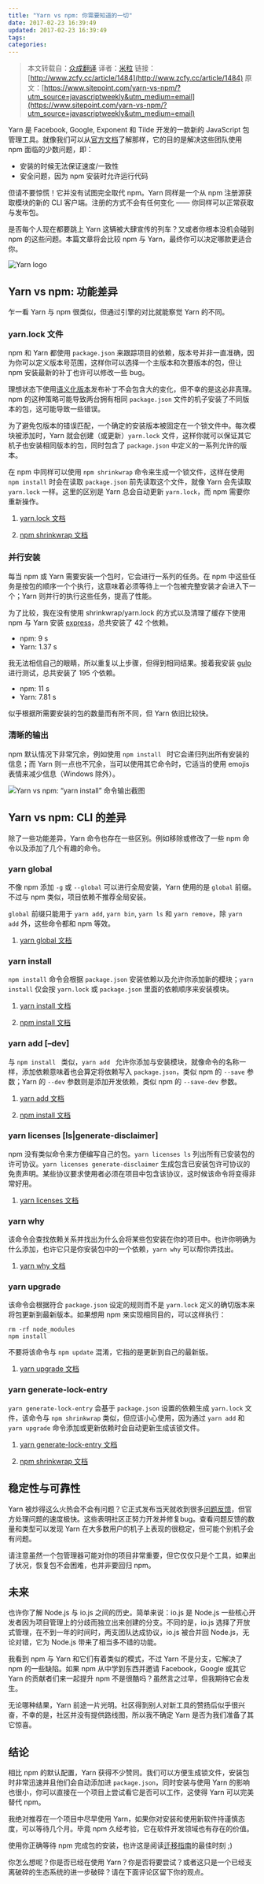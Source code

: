 ```yaml
---
title: "Yarn vs npm: 你需要知道的一切"
date: 2017-02-23 16:39:49
updated: 2017-02-23 16:39:49
tags:
categories:
---
```



> 本文转载自：[众成翻译](http://www.zcfy.cc)
> 译者：[米粒](http://www.zcfy.cc/@milly)
> 链接：[http://www.zcfy.cc/article/1484](http://www.zcfy.cc/article/1484)
> 原文：[https://www.sitepoint.com/yarn-vs-npm/?utm_source=javascriptweekly&utm_medium=email](https://www.sitepoint.com/yarn-vs-npm/?utm_source=javascriptweekly&utm_medium=email)


Yarn 是 Facebook, Google, Exponent 和 Tilde 开发的一款新的 JavaScript 包管理工具。就像我们可以从[官方文档](https://code.facebook.com/posts/1840075619545360)了解那样，它的目的是解决这些团队使用 npm 面临的少数问题，即：

*   安装的时候无法保证速度/一致性
*   安全问题，因为 npm 安装时允许运行代码

但请不要惊慌！它并没有试图完全取代 npm。Yarn 同样是一个从 npm 注册源获取模块的新的 CLI 客户端。注册的方式不会有任何变化 —— 你同样可以正常获取与发布包。

是否每个人现在都要跳上 Yarn 这辆被大肆宣传的列车？又或者你根本没机会碰到 npm 的这些问题。本篇文章将会比较 npm 与 Yarn，最终你可以决定哪款更适合你。

![Yarn logo](https://cdn.icewing.cc/2017-02-23-t019bf89f24721ca461.jpg)


## Yarn vs npm: 功能差异

乍一看 Yarn 与 npm 很类似，但通过引擎的对比就能察觉 Yarn 的不同。

### yarn.lock 文件

npm 和 Yarn 都使用 `package.json` 来跟踪项目的依赖，版本号并非一直准确，因为你可以定义版本号范围，这样你可以选择一个主版本和次要版本的包，但让 npm 安装最新的补丁也许可以修改一些 bug。

理想状态下使用[语义化版本](http://semver.org/)发布补丁不会包含大的变化，但不幸的是这必非真理。npm 的这种策略可能导致两台拥有相同 `package.json` 文件的机子安装了不同版本的包，这可能导致一些错误。

为了避免包版本的错误匹配，一个确定的安装版本被固定在一个锁文件中。每次模块被添加时，Yarn 就会创建（或更新）`yarn.lock` 文件，这样你就可以保证其它机子也安装相同版本的包，同时包含了 `package.json` 中定义的一系列允许的版本。

在 npm 中同样可以使用 `npm shrinkwrap` 命令来生成一个锁文件，这样在使用 `npm install` 时会在读取 `package.json` 前先读取这个文件，就像 Yarn 会先读取 `yarn.lock` 一样。这里的区别是 Yarn 总会自动更新 `yarn.lock`，而 npm 需要你重新操作。

1.  [yarn.lock 文档](https://yarnpkg.com/en/docs/configuration#toc-use-yarn-lock-to-pin-your-dependencies)

2.  [npm shrinkwrap 文档](https://docs.npmjs.com/cli/shrinkwrap)

### 并行安装

每当 npm 或 Yarn 需要安装一个包时，它会进行一系列的任务。在 npm 中这些任务是按包的顺序一个个执行，这意味着必须等待上一个包被完整安装才会进入下一个；Yarn 则并行的执行这些任务，提高了性能。

为了比较，我在没有使用 shrinkwrap/yarn.lock 的方式以及清理了缓存下使用 npm 与 Yarn 安装 [express](https://www.npmjs.com/package/express)，总共安装了 42 个依赖。

*   npm: 9 s
*   Yarn: 1.37 s

我无法相信自己的眼睛，所以重复以上步骤，但得到相同结果。接着我安装 [gulp](https://www.npmjs.com/package/gulp) 进行测试，总共安装了 195 个依赖。

*   npm: 11 s
*   Yarn: 7.81 s

似乎根据所需要安装的包的数量而有所不同，但 Yarn 依旧比较快。

### 清晰的输出

npm 默认情况下非常冗余，例如使用 `npm install ` 时它会递归列出所有安装的信息；而 Yarn 则一点也不冗余，当可以使用其它命令时，它适当的使用 emojis 表情来减少信息（Windows 除外）。

![Yarn vs npm: “yarn install” 命令输出截图](https://cdn.icewing.cc/2017-02-23-t01af765b75ea3b010d.png)


## Yarn vs npm: CLI 的差异

除了一些功能差异，Yarn 命令也存在一些区别。例如移除或修改了一些 npm 命令以及添加了几个有趣的命令。

### yarn global

不像 npm 添加 `-g` 或 `--global` 可以进行全局安装，Yarn 使用的是 `global` 前缀。不过与 npm 类似，项目依赖不推荐全局安装。

`global` 前缀只能用于 `yarn add`, `yarn bin`, `yarn ls` 和 `yarn remove`，除 `yarn add` 外，这些命令都和 npm 等效。

1.  [yarn global 文档](https://yarnpkg.com/en/docs/cli/global)

### yarn install

`npm install` 命令会根据 `package.json` 安装依赖以及允许你添加新的模块；`yarn install` 仅会按 `yarn.lock` 或 `package.json` 里面的依赖顺序来安装模块。

1.  [yarn install 文档](https://yarnpkg.com/en/docs/cli/install)

2.  [npm install 文档](https://docs.npmjs.com/cli/install)

### yarn add  [–dev]

与 `npm install ` 类似，`yarn add ` 允许你添加与安装模块，就像命令的名称一样，添加依赖意味着也会算定将依赖写入 `package.json`，类似 npm 的 `--save` 参数；Yarn 的 `--dev` 参数则是添加开发依赖，类似 npm 的 `--save-dev` 参数。

1.  [yarn add 文档](https://yarnpkg.com/en/docs/cli/add)

2.  [npm install 文档](https://docs.npmjs.com/cli/install)

### yarn licenses [ls|generate-disclaimer]

npm 没有类似命令来方便编写自己的包。`yarn licenses ls` 列出所有已安装包的许可协议。`yarn licenses generate-disclaimer` 生成包含已安装包许可协议的免责声明。某些协议要求使用者必须在项目中包含该协议，这时候该命令将变得非常好用。

1.  [yarn licenses 文档](https://yarnpkg.com/en/docs/cli/licenses)

### yarn why

该命令会查找依赖关系并找出为什么会将某些包安装在你的项目中。也许你明确为什么添加，也许它只是你安装包中的一个依赖，`yarn why` 可以帮你弄找出。

1.  [yarn why 文档](https://yarnpkg.com/en/docs/cli/why)

### yarn upgrade

该命令会根据符合 `package.json` 设定的规则而不是 `yarn.lock` 定义的确切版本来将包更新到最新版本。如果想用 npm 来实现相同目的，可以这样执行：

```
rm -rf node_modules
npm install
```

不要将该命令与 `npm update` 混淆，它指的是更新到自己的最新版。

1.  [yarn upgrade 文档](https://yarnpkg.com/en/docs/cli/upgrade)

### yarn generate-lock-entry

`yarn generate-lock-entry` 会基于 `package.json` 设置的依赖生成 `yarn.lock` 文件，该命令与 `npm shrinkwrap` 类似，但应该小心使用，因为通过 `yarn add` 和 `yarn upgrade` 命令添加或更新依赖时会自动更新生成该锁文件。

1.  [yarn generate-lock-entry 文档](https://yarnpkg.com/en/docs/cli/generate-lock-entry)

2.  [npm shrinkwrap 文档](https://docs.npmjs.com/cli/shrinkwrap)

## 稳定性与可靠性

Yarn 被炒得这么火热会不会有问题？它正式发布当天就收到很多[问题反馈](https://github.com/yarnpkg/yarn/issues)，但官方处理问题的速度极快。这些表明社区正努力开发并修复bug。查看问题反馈的数量和类型可以发现 Yarn 在大多数用户的机子上表现的很稳定，但可能个别机子会有问题。

请注意虽然一个包管理器可能对你的项目非常重要，但它仅仅只是个工具，如果出了状况，恢复包不会困难，也并非要回归 npm。

## 未来

也许你了解 Node.js 与 io.js 之间的历史。简单来说：io.js 是 Node.js 一些核心开发者因为项目管理上的分歧而独立出来创建的分支。不同的是，io.js 选择了开放式管理，在不到一年的时间时，两支团队达成协议，io.js 被合并回 Node.js，无论对错，它为 Node.js 带来了相当多不错的功能。

我看到 npm 与 Yarn 和它们有着类似的模式，不过 Yarn 不是分支，它解决了 npm 的一些缺陷。如果 npm 从中学到东西并邀请 Facebook，Google 或其它 Yarn 的贡献者们来一起提升 npm 不是很酷吗？虽然言之过早，但我期待它会发生。

无论哪种结果，Yarn 前途一片光明。社区得到别人对新工具的赞扬后似乎很兴奋，不幸的是，社区并没有提供路线图，所以我不确定 Yarn 是否为我们准备了其它惊喜。

## 结论

相比 npm 的默认配置，Yarn 获得不少赞同。我们可以方便生成锁文件，安装包时非常迅速并且他们会自动添加进 `package.json`，同时安装与使用 Yarn 的影响也很小，你可以直接在一个项目上尝试看它是否可以工作，这使得 Yarn 可以完美替代 npm。

我绝对推荐在一个项目中尽早使用 Yarn，如果你对安装和使用新软件持谨慎态度，可以等待几个月。毕竟 npm 久经考验，它在软件开发领域也有存在的价值。

使用你正确等待 npm 完成包的安装，也许这是阅读[迁移指南](https://yarnpkg.com/en/docs/migrating-from-npm)的最佳时刻 ;)

你怎么想呢？你是否已经在使用 Yarn？你是否将要尝试？或者这只是一个已经支离破碎的生态系统的进一步破碎？请在下面评论区留下你的观点。

